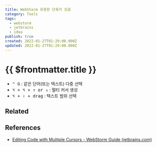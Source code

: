 ```yaml
---
title: WebStorm 유용한 단축키 모음
category: Tools
tags:
  - webstorm
  - jetbrains
  - idea
publish: true
created: 2022-01-27T01:29:00.000Z
updated: 2022-01-27T01:29:00.000Z
---
```


# {{ $frontmatter.title }}

- <kbd>⌃ G</kbd> : 같은 단어(또는 텍스트) 다중 선택
- <kbd>⌥ + ⌥ + ↑ or ↓</kbd> : 멀티 커서 생성
- <kbd>⌥ + ⇧ + drag</kbd> : 텍스트 범위 선택

## Related

## References

- [Editing Code with Multiple Cursors - WebStorm Guide (jetbrains.com)](https://www.jetbrains.com/webstorm/guide/tips/multi-cursor/)
